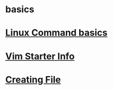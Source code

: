 # basics
# [Linux Command basics](hints.md)
# [Vim Starter Info](vim.md)
# [Creating File](createFile.md)
